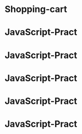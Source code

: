 # Shopping-cart
# JavaScript-Pract
# JavaScript-Pract
# JavaScript-Pract
# JavaScript-Pract
# JavaScript-Pract
